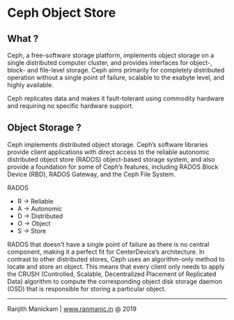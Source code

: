 # Ceph Object Store

## What ?
Ceph, a free-software storage platform, implements object storage on a single distributed computer cluster, and provides interfaces for object-, block- and file-level storage. Ceph aims primarily for completely distributed operation without a single point of failure, scalable to the exabyte level, and highly available.

Ceph replicates data and makes it fault-tolerant using commodity hardware and requiring no specific hardware support.

## Object Storage ?
Ceph implements distributed object storage. Ceph’s software libraries provide client applications with direct access to the reliable autonomic distributed object store (RADOS) object-based storage system, and also provide a foundation for some of Ceph’s features, including RADOS Block Device (RBD), RADOS Gateway, and the Ceph File System.

RADOS
* R -> Reliable
* A -> Autonomic
* D -> Distributed
* O -> Object
* S -> Store
     
RADOS that doesn't have a single point of failure as there is no central component, making it a perfect fit for CenterDevice’s architecture. In contrast to other distributed stores, Ceph uses an algorithm-only method to locate and store an object. This means that every client only needs to apply the CRUSH (Controlled, Scalable, Decentralized Placement of Replicated Data) algorithm to compute the corresponding object disk storage daemon (OSD) that is responsible for storing a particular object.

-----------------------------------------
Ranjith Manickam | www.ranmanic.in @ 2019
